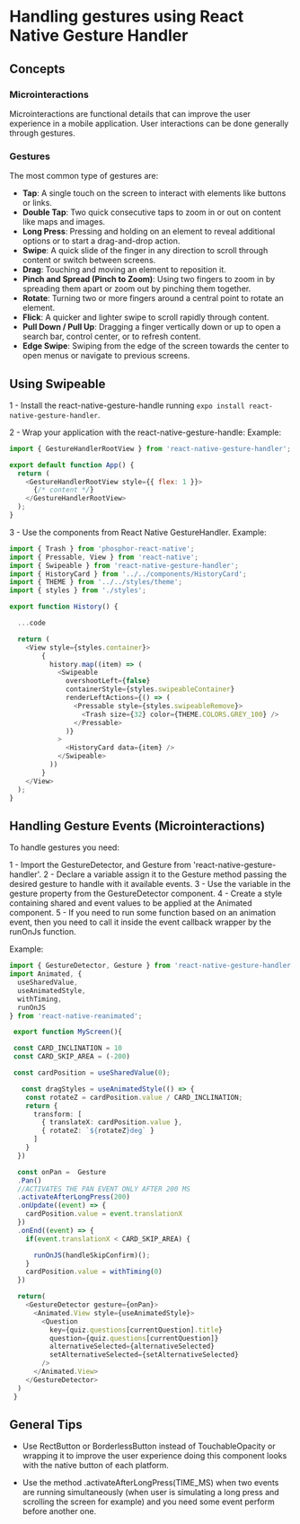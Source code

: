 # Handling gestures using React Native Gesture Handler

## Concepts

### Microinteractions

Microinteractions are functional details that can improve the user experience in a mobile application. User interactions can be done generally through gestures.

### Gestures

The most common type of gestures are: 
- **Tap**: A single touch on the screen to interact with elements like buttons or links.
- **Double Tap**: Two quick consecutive taps to zoom in or out on content like maps and images.
- **Long Press**: Pressing and holding on an element to reveal additional options or to start a drag-and-drop action.
- **Swipe**: A quick slide of the finger in any direction to scroll through content or switch between screens.
- **Drag**: Touching and moving an element to reposition it.
- **Pinch and Spread (Pinch to Zoom)**: Using two fingers to zoom in by spreading them apart or zoom out by pinching them together.
- **Rotate**: Turning two or more fingers around a central point to rotate an element.
- **Flick**: A quicker and lighter swipe to scroll rapidly through content.
- **Pull Down / Pull Up**: Dragging a finger vertically down or up to open a search bar, control center, or to refresh content.
- **Edge Swipe**: Swiping from the edge of the screen towards the center to open menus or navigate to previous screens.

## Using Swipeable

1 - Install the react-native-gesture-handle running `expo install react-native-gesture-handler`.

2 - Wrap your application with the react-native-gesture-handle: Example:

```javascript
import { GestureHandlerRootView } from 'react-native-gesture-handler';

export default function App() {
  return (
    <GestureHandlerRootView style={{ flex: 1 }}>
      {/* content */}
    </GestureHandlerRootView>
  );
}
```

3 - Use the components from React Native GestureHandler. Example:

```typescript
import { Trash } from 'phosphor-react-native';
import { Pressable, View } from 'react-native';
import { Swipeable } from 'react-native-gesture-handler';
import { HistoryCard } from '../../components/HistoryCard';
import { THEME } from '../../styles/theme';
import { styles } from './styles';

export function History() {

  ...code

  return (
    <View style={styles.container}>
        {
          history.map((item) => (
            <Swipeable
              overshootLeft={false}
              containerStyle={styles.swipeableContainer}
              renderLeftActions={() => (
                <Pressable style={styles.swipeableRemove}>
                  <Trash size={32} color={THEME.COLORS.GREY_100} />
                </Pressable>
              )}
            >
              <HistoryCard data={item} />
            </Swipeable>
          ))
        }
    </View>
  );
}
```

## Handling Gesture Events (Microinteractions)

To handle gestures you need: 

1 - Import the GestureDetector, and  Gesture from 'react-native-gesture-handler'.
2 - Declare a variable assign it to the Gesture method passing the desired gesture to handle with it available events.
3 - Use the variable in the gesture property from the GestureDetector component.
4 - Create a style containing shared and event values to be applied at the Animated component.
5 - If you need to run some function based on an animation event, then you need to call it inside the event callback wrapper by the runOnJs function.

Example:

```typescript
import { GestureDetector, Gesture } from 'react-native-gesture-handler';
import Animated, { 
  useSharedValue, 
  useAnimatedStyle,
  withTiming,
  runOnJS
} from 'react-native-reanimated';

 export function MyScreen(){

 const CARD_INCLINATION = 10
 const CARD_SKIP_AREA = (-200)

 const cardPosition = useSharedValue(0);

   const dragStyles = useAnimatedStyle(() => {
    const rotateZ = cardPosition.value / CARD_INCLINATION;
    return {
      transform: [
        { translateX: cardPosition.value },
        { rotateZ: `${rotateZ}deg` }
      ]
    }
  })

  const onPan =  Gesture
  .Pan()
  //ACTIVATES THE PAN EVENT ONLY AFTER 200 MS
  .activateAfterLongPress(200)
  .onUpdate((event) => {
    cardPosition.value = event.translationX
  })
  .onEnd((event) => {
    if(event.translationX < CARD_SKIP_AREA) {

      runOnJS(handleSkipConfirm)();
    }
    cardPosition.value = withTiming(0)
  })

  return(
    <GestureDetector gesture={onPan}>
      <Animated.View style={useAnimatedStyle}>
        <Question
          key={quiz.questions[currentQuestion].title}
          question={quiz.questions[currentQuestion]}
          alternativeSelected={alternativeSelected}
          setAlternativeSelected={setAlternativeSelected}
        />
      </Animated.View>
    </GestureDetector>
  )
 }
```

## General Tips

- Use RectButton or BorderlessButton instead of TouchableOpacity or wrapping it to improve the user experience doing this component looks with the native button of each platform.
  
- Use the method .activateAfterLongPress(TIME_MS) when two events are running simultaneously (when user is simulating a long press and scrolling the screen for example) and you need some event perform before another one.